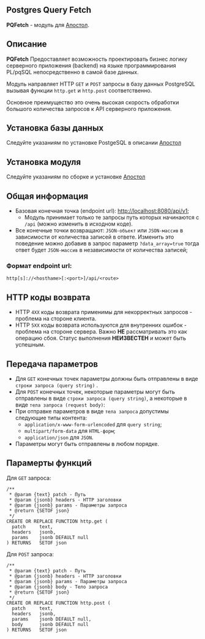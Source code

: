 Postgres Query Fetch
-
**PQFetch** - модуль для [Апостол](https://github.com/apostoldevel/apostol).

Описание
-

**PQFetch** Предоставляет возможность проектировать бизнес логику серверного приложения (backend) на языке программирования PL/pqSQL непосредственно в самой базе данных.

Модуль направляет HTTP `GET` и `POST` запросы в базу данных PostgreSQL вызывая функции `http.get` и `http.post` соответственно.

Основное преимущество это очень высокая скорость обработки большого количества запросов к API серверного приложения.

Установка базы данных
-
Следуйте указаниям по установке PostgeSQL в описании [Апостол](https://github.com/apostoldevel/apostol#postgresql)

Установка модуля
-
Следуйте указаниям по сборке и установке [Апостол](https://github.com/apostoldevel/apostol#%D1%81%D0%B1%D0%BE%D1%80%D0%BA%D0%B0-%D0%B8-%D1%83%D1%81%D1%82%D0%B0%D0%BD%D0%BE%D0%B2%D0%BA%D0%B0)

## Общая информация
* Базовая конечная точка (endpoint url): [http://localhost:8080/api/v1](http://localhost:8080/api/v1);
  * Модуль принимает только те запросы путь которых начинаются с `/api` (можно изменить в исходном коде).
* Все конечные точки возвращают: `JSON-объект` или `JSON-массив` в зависимости от количества записей в ответе. Изменить это поведение можно добавив в запрос параметр `?data_array=true` тогда ответ будет `JSON-массив` в независимости от количества записей;

### Формат endpoint url:
```
http[s]://<hosthame>[:<port>]/api/<route>
```

## HTTP коды возврата
* HTTP `4XX` коды возврата применимы для некорректных запросов - проблема на стороне клиента.
* HTTP `5XX` коды возврата используются для внутренних ошибок - проблема на стороне сервера. Важно **НЕ** рассматривать это как операцию сбоя. Статус выполнения **НЕИЗВЕСТЕН** и может быть успешным.

## Передача параметров
* Для `GET` конечных точек параметры должны быть отправлены в виде `строки запроса (query string)` .
* Для `POST` конечных точек, некоторые параметры могут быть отправлены в виде `строки запроса (query string)`, а некоторые в виде `тела запроса (request body)`:
* При отправке параметров в виде `тела запроса` допустимы следующие типы контента:
  * `application/x-www-form-urlencoded` для `query string`;
  * `multipart/form-data` для `HTML-форм`;
  * `application/json` для `JSON`.
* Параметры могут быть отправлены в любом порядке.

Парамерты функций
-
Для `GET` запроса:
~~~postgresql
/**
 * @param {text} patch - Путь
 * @param {jsonb} headers - HTTP заголовки
 * @param {jsonb} params - Параметры запроса
 * @return {SETOF json}
 */
CREATE OR REPLACE FUNCTION http.get (
  patch     text,
  headers   jsonb,
  params    jsonb DEFAULT null
) RETURNS   SETOF json
~~~ 

Для `POST` запроса:
~~~postgresql
/**
 * @param {text} patch - Путь
 * @param {jsonb} headers - HTTP заголовки
 * @param {jsonb} params - Параметры запроса
 * @param {jsonb} body - Тело запроса
 * @return {SETOF json}
 */
CREATE OR REPLACE FUNCTION http.post (
  patch     text,
  headers   jsonb,
  params    jsonb DEFAULT null,
  body      jsonb DEFAULT null
) RETURNS   SETOF json
~~~ 
